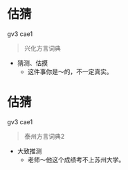 # 估猜
gv3 cae1
> 兴化方言词典
- 猜测、估摸
  - 这件事你是～的，不一定真实。

# 估猜
gv3 cae1
> 泰州方言词典2
- 大致推测
  - 老师～他这个成绩考不上苏州大学。
